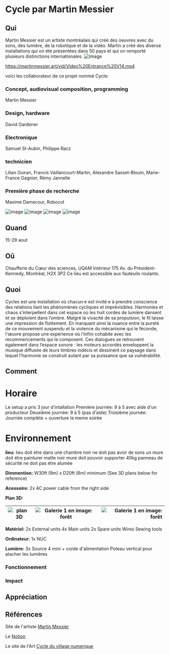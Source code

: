 # Cycle par Martin Messier

## Qui
Martin Messier est un artiste montréalais qui créé des oeuvres avec du sons, des lumière, de la robotique et de la vidéo. Martin a créé des diverse installations qui on été présentées dans 50 pays et qui on remporté plusieurs distinctions internationales. 
![image](https://github.com/user-attachments/assets/8e7e09fb-130d-4dca-928f-c257d9ac0335)

https://martinmessier.art/vid/Video%20Entrance%20V14.mp4

voici les collaborateur de ce projet nommé Cycle: 

### Concept, audiovisual composition, programming
Martin Messier

### Design, hardware
David Gardener

### Electronique
Samuel St-Aubin, Philippe Racz

### technicien
Lilian Guiran, Francis Vaillancourt-Martin, Alexandre Sasset-Blouin, Marie-France Gagnier, Rémy Jannelle

### Première phase de recherche
Maxime Damecour, Robocut

![image](https://github.com/user-attachments/assets/d276ac8a-f78a-468e-9473-a16e3042749f)
![image](https://github.com/user-attachments/assets/92ab3d81-fe21-4c42-9d9a-7c536e37f61a)
![image](https://github.com/user-attachments/assets/9ed55b8f-378c-4851-8dc2-5f89047f0c24)
![image](https://github.com/user-attachments/assets/22177f42-c1b9-4725-8ac8-487f9defbc3d)

## Quand
15-29 aout



## Oû


Chaufferie du Cœur des sciences, UQAM
Intérieur
175 Av. du Président-Kennedy, Montréal, H2X 3P2
Ce lieu est accessible aux fauteuils roulants. 

## Quoi
Cycles est une installation où chacun·e est invité·e à prendre conscience des relations liant les phénomènes cycliques et imprévisibles. Harmonies et chaos s’interpellent dans cet espace où les huit cordes de lumière dansent et se déploient dans l’ombre.
Malgré la vivacité de sa propulsion, le fil laisse une impression de flottement. En marquant ainsi la nuance entre la pureté de ce mouvement suspendu et la violence du mécanisme qui le féconde, l'œuvre propose une expérience où l’infini cohabite avec les recommencements qui le composent.
Ces dialogues se retrouvent également dans l’espace sonore : les moteurs accordés enveloppent la musique diffusée de leurs timbres indécis et dessinent ce paysage dans lequel l’harmonie se construit autant par sa puissance que sa vulnérabilité.


## Comment

# Horaire
Le setup a pris 3 jour d'intallation 
Première journée: 9 à 5 avec aide d'un producteur
Deuxième journée: 9 à 5 (pas d'aide)
Troisième journée: Journée complète + ouverture la meme soirée


# Environnement
**lieu:**  lieu doit étre dans une chambre noir
        ne doit pas avoir de sons
        un mure doit étre painturer matte noir
        mure doit pouvoir supporter 40kg
        panneau de sécurité ne doit pas étre alumée 
        
**Dimmention:**  W30ft (9m) x D20ft (6m) minimum (See 3D plans below for reference) 

**Acessoire:** 2x AC power cable from the right side

**Plan 3D:** 

|   ![plan 3D](https://github.com/user-attachments/assets/af2c837f-fa4e-4950-b762-b55755ed72dc)   |   ![Galerie 1 en image: forêt](https://github.com/user-attachments/assets/83baa23e-73f5-48b7-9d7a-842374d702c2)  |   ![Galerie 1 en image: forêt](https://github.com/user-attachments/assets/1b13df78-076a-48b4-8941-58d810915ff9)  |
|---    |:-:    |--:    |

**Matériel:**
          2x External units
          4x Main units
          2x Spare units
          Wires
          Sewing tools 

**Ordinateur:**
        1x NUC

**Lumière:**
        3x Source 4 mini + corde d'alimentation
        Poteau vertical pour atacher les lumières

### Fonctionnement
### Impact

## Appréciation

## Références

Site de l'artiste [Martin Messier](https://martinmessier.art) 

Le [Notion](https://14lieux.notion.site/Cycles-90bb1ce7606848d2860292edbceae302) 

Le site de l'Art [Cycle du village numerique](https://village-numerique.mutek.org/fr/installations/cycles-par-martin-messier) 

